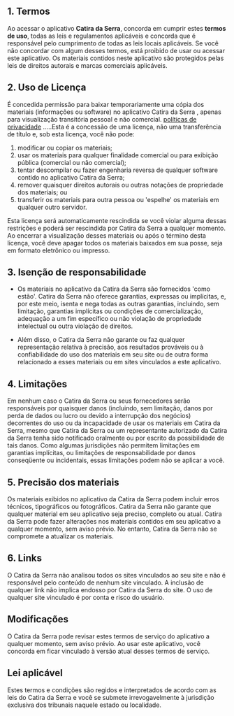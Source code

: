 ## 1. Termos
Ao acessar o aplicativo **Catira da Serra**, concorda em
cumprir estes **termos de uso**, todas as leis e regulamentos
aplicáveis ​​e concorda que é responsável pelo cumprimento de todas as leis locais aplicáveis. Se você não concordar
com algum desses termos, está proibido de usar ou acessar este aplicativo. Os materiais contidos neste aplicativo são protegidos
pelas leis de direitos autorais e marcas comerciais aplicáveis.
    
## 2. Uso de Licença

É concedida permissão para baixar temporariamente uma cópia dos materiais (informações ou software) no aplicativo Catira da Serra ,
    apenas para visualização transitória pessoal e não comercial. <a href=https://privacidade.me/ target='_BLANK'>políticas
        de privacidade</a> .....Esta é a concessão de uma licença, não uma transferência de título e, sob esta licença,
    você não pode:
1. modificar ou copiar os materiais;
2. usar os materiais para qualquer finalidade comercial ou para exibição pública (comercial ou não comercial);
3. tentar descompilar ou fazer engenharia reversa de qualquer software contido no aplicativo Catira da Serra;
4. remover quaisquer direitos autorais ou outras notações de propriedade dos materiais; ou
5. transferir os materiais para outra pessoa ou 'espelhe' os materiais em qualquer outro servidor.

Esta licença será automaticamente rescindida se você violar alguma dessas restrições e poderá ser rescindida
por Catira da Serra a qualquer momento. Ao encerrar a visualização desses materiais ou após o término desta licença,
você deve apagar todos os materiais baixados em sua posse, seja em formato eletrônico ou impresso.

## 3. Isenção de responsabilidade

* Os materiais no aplicativo da Catira da Serra são fornecidos 'como estão'. Catira da Serra não oferece garantias, 
expressas ou implícitas, e, por este meio, isenta e nega todas as outras garantias, incluindo, sem limitação, 
garantias implícitas ou condições de comercialização, adequação a um fim específico ou não violação de propriedade
intelectual ou outra violação de direitos.

* Além disso, o Catira da Serra não garante ou faz qualquer representação relativa à precisão, aos resultados
prováveis ​​ou à confiabilidade do uso dos materiais em seu site ou de outra forma relacionado a esses materiais
ou em sites vinculados a este aplicativo.

## 4. Limitações

Em nenhum caso o Catira da Serra ou seus fornecedores serão responsáveis ​​por quaisquer
danos (incluindo, sem limitação, danos por perda de dados ou lucro ou devido a interrupção dos negócios) decorrentes
do uso ou da incapacidade de usar os materiais em Catira da Serra, mesmo que Catira da Serra ou um representante
autorizado da Catira da Serra tenha sido notificado oralmente ou por escrito da possibilidade de tais danos. Como
algumas jurisdições não permitem limitações em garantias implícitas, ou limitações de responsabilidade por danos
conseqüente ou incidentais, essas limitações podem não se aplicar a você.

## 5. Precisão dos materiais

Os materiais exibidos no aplicativo da Catira da Serra podem incluir erros técnicos, tipográficos ou fotográficos. Catira
da Serra não garante que qualquer material em seu aplicativo seja preciso, completo ou atual. Catira da Serra pode fazer
alterações nos materiais contidos em seu aplicativo a qualquer momento, sem aviso prévio. No entanto, Catira da Serra não
se compromete a atualizar os materiais.

## 6. Links
O Catira da Serra não analisou todos os sites vinculados ao seu site e não é responsável pelo conteúdo de nenhum site vinculado. 
A inclusão de qualquer link não implica endosso por Catira da Serra do site. O uso de qualquer site vinculado é por conta e risco do
usuário.

## Modificações

O Catira da Serra pode revisar estes termos de serviço do aplicativo a qualquer momento, sem aviso prévio. Ao usar este aplicativo, 
você concorda em ficar vinculado à versão atual desses termos de serviço.

## Lei aplicável
Estes termos e condições são regidos e interpretados de acordo com as leis do Catira da Serra e você se submete 
irrevogavelmente à jurisdição exclusiva dos tribunais naquele estado ou localidade.
